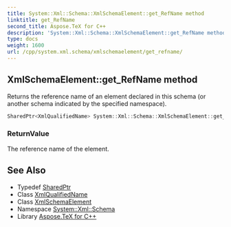 ```yaml
---
title: System::Xml::Schema::XmlSchemaElement::get_RefName method
linktitle: get_RefName
second_title: Aspose.TeX for C++
description: 'System::Xml::Schema::XmlSchemaElement::get_RefName method. Returns the reference name of an element declared in this schema (or another schema indicated by the specified namespace) in C++.'
type: docs
weight: 1600
url: /cpp/system.xml.schema/xmlschemaelement/get_refname/
---
```

## XmlSchemaElement::get_RefName method


Returns the reference name of an element declared in this schema (or another schema indicated by the specified namespace).

```cpp
SharedPtr<XmlQualifiedName> System::Xml::Schema::XmlSchemaElement::get_RefName()
```


### ReturnValue

The reference name of the element.

## See Also

* Typedef [SharedPtr](../../../system/sharedptr/)
* Class [XmlQualifiedName](../../../system.xml/xmlqualifiedname/)
* Class [XmlSchemaElement](../)
* Namespace [System::Xml::Schema](../../)
* Library [Aspose.TeX for C++](../../../)
